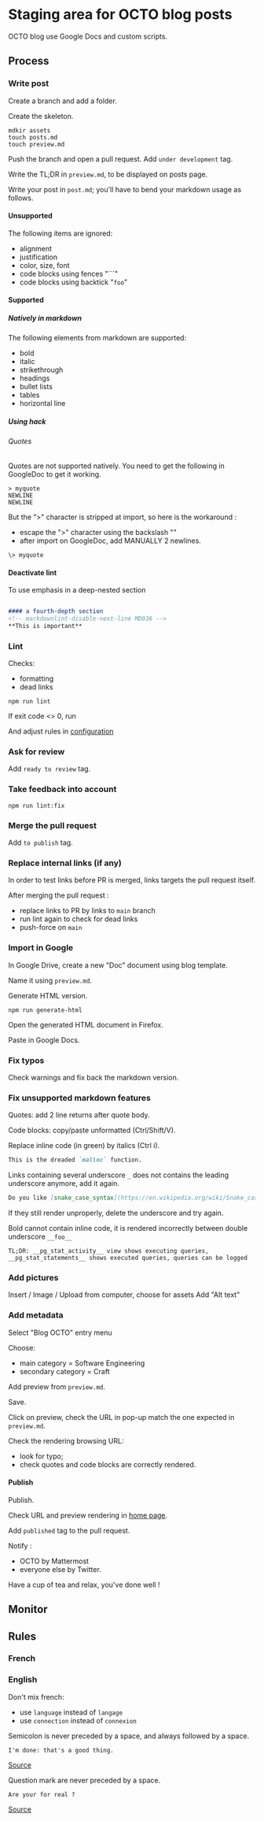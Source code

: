 # Staging area for OCTO blog posts

OCTO blog use Google Docs and custom scripts.

## Process

### Write post

Create a branch and add a folder.

Create the skeleton.

```shell
mdkir assets
touch posts.md
touch preview.md
```

Push the branch and open a pull request.
Add `under development` tag.

Write the TL;DR in `preview.md`, to be displayed on posts page.

Write your post in `post.md`; you'll have to bend your markdown usage as follows.

#### Unsupported

The following items are ignored:

- alignment
- justification
- color, size, font
- code blocks using fences "```"
- code blocks using backtick "`foo`"

#### Supported

##### Natively in markdown

The following elements from markdown are supported:

- bold
- italic
- strikethrough
- headings
- bullet lists
- tables
- horizontal line

##### Using hack

###### Quotes

Quotes are not supported natively.
You need to get the following in GoogleDoc to get it working.

```text
> myquote
NEWLINE
NEWLINE
```

But the ">" character is stripped at import, so here is the workaround :

- escape the ">" character using the backslash "\"
- after import on GoogleDoc, add MANUALLY 2 newlines.

```text
\> myquote
```

#### Deactivate lint

To use emphasis in a deep-nested section

```markdown

#### a fourth-depth section
<!-- markdownlint-disable-next-line MD036 -->
**This is important**

```

### Lint

Checks:

- formatting
- dead links

```shell
npm run lint
```

If exit code <> 0, run

And adjust rules in [configuration](./.mardownlint.jsonc)

### Ask for review

Add `ready to review` tag.

### Take feedback into account

```shell
npm run lint:fix
```

### Merge the pull request

Add `to publish` tag.

### Replace internal links (if any)

In order to test links before PR is merged, links targets the pull request itself.

After merging the pull request :

- replace links to PR by links to `main` branch
- run lint again to check for dead links
- push-force on `main`

### Import in Google

In Google Drive, create a new "Doc" document using blog template.

Name it using `preview.md`.

Generate HTML version.

```shell
npm run generate-html
```

Open the generated HTML document in Firefox.

Paste in Google Docs.

### Fix typos

Check warnings and fix back the markdown version.

### Fix unsupported markdown features

Quotes: add 2 line returns after quote body.

Code blocks: copy/paste unformatted (Ctrl/Shift/V).

Replace inline code (in green) by italics (Ctrl i).
```markdown
This is the dreaded `malloc` function.
```

Links containing several underscore `_` does not contains the leading underscore anymore, add it again.
```markdown
Do you like [snake_case_syntax](https://en.wikipedia.org/wiki/Snake_case)
```
If they still render unproperly, delete the underscore and try again.

Bold cannot contain inline code, it is rendered incorrectly between double underscore `__foo__`
```text
TL;DR: __pg_stat_activity__ view shows executing queries, __pg_stat_statements__ shows executed queries, queries can be logged
```


### Add pictures

Insert / Image / Upload from computer, choose for assets
Add "Alt text"


### Add metadata

Select "Blog OCTO" entry menu

Choose:

- main category = Software Engineering
- secondary category = Craft

Add preview from `preview.md`.

Save.

Click on preview, check the URL in pop-up match the one expected in `preview.md`.

Check the rendering browsing URL:

- look for typo;
- check quotes and code blocks are correctly rendered.

#### Publish

Publish. 

Check URL and preview rendering in [home page](https://blog.octo.com/).

Add `published` tag to the pull request.

Notify :
- OCTO by Mattermost
- everyone else by Twitter.

Have a cup of tea and relax, you've done well !

## Monitor

[](https://github.com/octo-topi/blog-staging/graphs/traffic)

## Rules

### French

### English

Don't mix french:

- use `language` instead of `langage`
- use `connection` instead of `connexion`

Semicolon is never preceded by a space, and always followed by a space.

```text
I'm done: that's a good thing.
```

[Source](https://www.sussex.ac.uk/informatics/punctuation/colonandsemi/colon#:~:text=But%20first%20please%20note%20the,have%20been%20taught%20in%20school)

Question mark are never preceded by a space.

```text
Are your for real ?
```

[Source](https://english.stackexchange.com/questions/4645/is-it-ever-correct-to-have-a-space-before-a-question-or-exclamation-mark)
